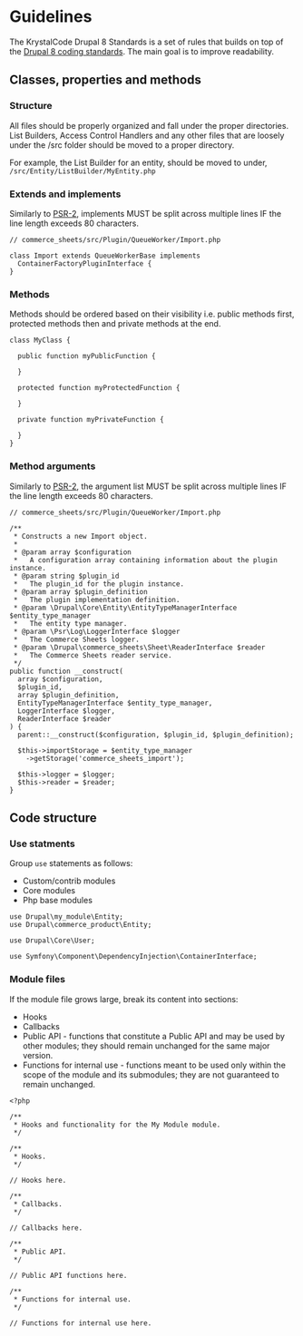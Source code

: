 # Guidelines

The KrystalCode Drupal 8 Standards is a set of rules that builds on top of the [Drupal 8 coding standards](https://www.drupal.org/docs/develop/standards). The main goal is to improve readability.

## Classes, properties and methods

### Structure

All files should be properly organized and fall under the proper directories. List Builders, Access Control Handlers and any other files that are loosely under the /src folder should be moved to a proper directory. 

For example, the List Builder for an entity, should be moved to under, `/src/Entity/ListBuilder/MyEntity.php`

### Extends and implements

Similarly to [PSR-2](https://www.php-fig.org/psr/psr-2/#41-extends-and-implements), implements MUST be split across multiple lines IF the line length exceeds 80 characters.

```
// commerce_sheets/src/Plugin/QueueWorker/Import.php

class Import extends QueueWorkerBase implements
  ContainerFactoryPluginInterface {
}
```

### Methods

Methods should be ordered based on their visibility i.e. public methods first, protected methods then and private methods at the end.

```
class MyClass {

  public function myPublicFunction {

  }

  protected function myProtectedFunction {

  }

  private function myPrivateFunction {

  }
}
```

### Method arguments

Similarly to [PSR-2](https://www.php-fig.org/psr/psr-2/#44-method-arguments), the argument list MUST be split across multiple lines IF the line length exceeds 80 characters.

```
// commerce_sheets/src/Plugin/QueueWorker/Import.php

/**
 * Constructs a new Import object.
 *
 * @param array $configuration
 *   A configuration array containing information about the plugin instance.
 * @param string $plugin_id
 *   The plugin_id for the plugin instance.
 * @param array $plugin_definition
 *   The plugin implementation definition.
 * @param \Drupal\Core\Entity\EntityTypeManagerInterface $entity_type_manager
 *   The entity type manager.
 * @param \Psr\Log\LoggerInterface $logger
 *   The Commerce Sheets logger.
 * @param \Drupal\commerce_sheets\Sheet\ReaderInterface $reader
 *   The Commerce Sheets reader service.
 */                                                                   
public function __construct(
  array $configuration,
  $plugin_id,
  array $plugin_definition,
  EntityTypeManagerInterface $entity_type_manager,
  LoggerInterface $logger,
  ReaderInterface $reader
) {
  parent::__construct($configuration, $plugin_id, $plugin_definition);

  $this->importStorage = $entity_type_manager
    ->getStorage('commerce_sheets_import');

  $this->logger = $logger;
  $this->reader = $reader;
}
```

## Code structure

### Use statments

Group `use` statements as follows:

- Custom/contrib modules
- Core modules
- Php base modules

```
use Drupal\my_module\Entity;
use Drupal\commerce_product\Entity;

use Drupal\Core\User;

use Symfony\Component\DependencyInjection\ContainerInterface;
```

### Module files

If the module file grows large, break its content into sections:

* Hooks
* Callbacks
* Public API - functions that constitute a Public API and may be used by other modules; they should remain unchanged for the same major version.
* Functions for internal use - functions meant to be used only within the scope of the module and its submodules; they are not guaranteed to remain unchanged.

```
<?php

/**
 * Hooks and functionality for the My Module module.
 */

/**
 * Hooks.
 */

// Hooks here.

/**
 * Callbacks.
 */

// Callbacks here.

/**
 * Public API.
 */

// Public API functions here.

/**
 * Functions for internal use.
 */

// Functions for internal use here.
```
